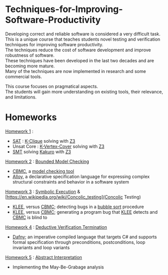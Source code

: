 # Techniques-for-Improving-Software-Productivity

Developing correct and reliable software is considered a very difficult task. <br/>
This is a unique course that teaches students novel testing and verification techniques for improving software productivity. <br/>
The techniques reduce the cost of software development and improve robustness of software. <br/>
These techniques have been developed in the last two decades and are becoming more mature. <br/>
Many of the techniques are now implemented in research and some commercial tools. <br/>

This course focuses on pragmatical aspects. <br/>
The students will gain more understanding on existing tools, their relevance, and limitations. <br/>

# Homeworks
[Homework 1](https://github.com/AvivYaniv/Techniques-for-Improving-Software-Productivity/blob/master/1%3B%20SAT%20%26%20SMT/soft-prod_ex1.pdf) : <br/>
- [SAT](https://en.wikipedia.org/wiki/Boolean_satisfiability_problem#Unrestricted_satisfiability_(SAT)) : [K-Clique](https://en.wikipedia.org/wiki/Clique_problem) solving with [Z3](https://en.wikipedia.org/wiki/Z3_Theorem_Prover) <br/>
- Unsat Core : [K-Vertex-Cover](https://en.wikipedia.org/wiki/Vertex_cover) solving with [Z3](https://en.wikipedia.org/wiki/Z3_Theorem_Prover) <br/>
- [SMT](https://en.wikipedia.org/wiki/Satisfiability_modulo_theories) solving [Kakuro](https://en.wikipedia.org/wiki/Kakuro) with [Z3](https://en.wikipedia.org/wiki/Z3_Theorem_Prover) <br/>


[Homework 2](https://github.com/AvivYaniv/Techniques-for-Improving-Software-Productivity/blob/master/2%3B%20CBMC%20%26%20Alloy/soft-prod_ex2.pdf) : [Bounded Model Checking](https://en.wikipedia.org/wiki/Model_checking) <br/>
- [CBMC](http://www.cs.cmu.edu/~modelcheck/cbmc/), a [model checking tool](https://en.wikipedia.org/wiki/Model_checking) <br/>
- [Alloy](https://en.wikipedia.org/wiki/Alloy_(specification_language)), a declarative specification language for expressing complex structural constraints and behavior in a software system <br/>


[Homework 3](https://github.com/AvivYaniv/Techniques-for-Improving-Software-Productivity/blob/master/3%3B%20KLEE%20%26%20CBMC/soft-prod_ex3.pdf) : [Symbolic Execution](https://en.wikipedia.org/wiki/Symbolic_execution) & [https://en.wikipedia.org/wiki/Concolic_testing](Concolic Testing) <br/>
- [KLEE](https://klee.github.io/), versus [CBMC](http://www.cs.cmu.edu/~modelcheck/cbmc/); detecting bugs in a [bubble sort](https://en.wikipedia.org/wiki/Bubble_sort) procedure <br/>
- [KLEE](https://klee.github.io/), versus [CBMC](http://www.cs.cmu.edu/~modelcheck/cbmc/); generating a program bug that [KLEE](https://klee.github.io/) detects and [CBMC](http://www.cs.cmu.edu/~modelcheck/cbmc/) is blind to <br/>


[Homework 4](https://github.com/AvivYaniv/Techniques-for-Improving-Software-Productivity/blob/master/4%3B%20Dafny/soft-prod_ex4.pdf) : [Deductive Verification Termination](https://en.wikipedia.org/wiki/Formal_verification) <br/>
- [Dafny](https://en.wikipedia.org/wiki/Dafny); an imperative compiled language that targets C# and supports formal specification through preconditions, postconditions, loop invariants and loop variants <br/> 


[Homework 5](https://github.com/AvivYaniv/Techniques-for-Improving-Software-Productivity/blob/master/5%3B%20Abstract%20Interpretation%20%26%20Chaotic%20Iterations/soft-prod_ex5.pdf) : [Abstract Interpretation](https://en.wikipedia.org/wiki/Abstract_interpretation) <br/>
- Implementing the May-Be-Grabage analysis <br/> 

